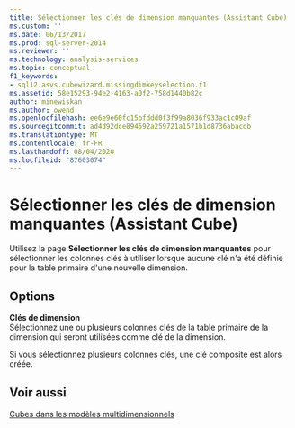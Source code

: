 ```yaml
---
title: Sélectionner les clés de dimension manquantes (Assistant Cube) | Microsoft Docs
ms.custom: ''
ms.date: 06/13/2017
ms.prod: sql-server-2014
ms.reviewer: ''
ms.technology: analysis-services
ms.topic: conceptual
f1_keywords:
- sql12.asvs.cubewizard.missingdimkeyselection.f1
ms.assetid: 58e15293-94e2-4163-a0f2-758d1440b82c
author: minewiskan
ms.author: owend
ms.openlocfilehash: ee6e9e60fc15bfddd0f3f99a8036f933ac1c09af
ms.sourcegitcommit: ad4d92dce894592a259721a1571b1d8736abacdb
ms.translationtype: MT
ms.contentlocale: fr-FR
ms.lasthandoff: 08/04/2020
ms.locfileid: "87603074"
---
```

# <a name="select-missing-dimension-keys-cube-wizard"></a>Sélectionner les clés de dimension manquantes (Assistant Cube)
  Utilisez la page **Sélectionner les clés de dimension manquantes** pour sélectionner les colonnes clés à utiliser lorsque aucune clé n'a été définie pour la table primaire d'une nouvelle dimension.  
  
## <a name="options"></a>Options  
 **Clés de dimension**  
 Sélectionnez une ou plusieurs colonnes clés de la table primaire de la dimension qui seront utilisées comme clé de la dimension.  
  
 Si vous sélectionnez plusieurs colonnes clés, une clé composite est alors créée.  
  
## <a name="see-also"></a>Voir aussi  
 [Cubes dans les modèles multidimensionnels](multidimensional-models/cubes-in-multidimensional-models.md)  
  
  
